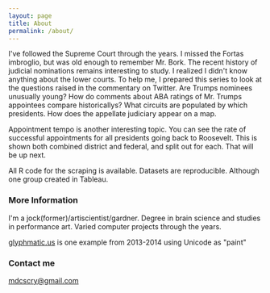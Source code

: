 ```yaml
---
layout: page
title: About
permalink: /about/
---
```


<p>I've followed the Supreme Court through the years.  I missed the Fortas imbroglio, but was old enough to remember Mr. Bork.  The recent history of judicial nominations remains interesting to study.  I realized I didn't know anything about the lower courts.  To help me, I prepared this series to look at the questions raised in the commentary on Twitter.  Are Trumps nominees unusually young?  How do comments about ABA ratings of Mr. Trumps appointees compare historicallys?  What circuits are populated by which presidents.  How does the appellate judiciary appear on a map.</p> 
<p>  Appointment tempo is another interesting topic.  You can see the rate of successful appointments for all presidents going back to Roosevelt.  This is shown both combined district and federal, and split out for each.  That will be up next.</p>  <p>All R code for the scraping is available. Datasets are reproducible.  Although one group created in Tableau.</p>

 

### More Information

<p>I'm a jock(former)/artiscientist/gardner.  Degree in brain science and studies in performance art.  Varied computer projects through the years.
 
[glyphmatic.us](http://www.glyphmatic.us) is one example from 2013-2014 using Unicode as "paint" </p>  

### Contact me

[mdcscry@gmail.com](mailto:mdcscry+FederalJudiciary@gmail.com.com)
